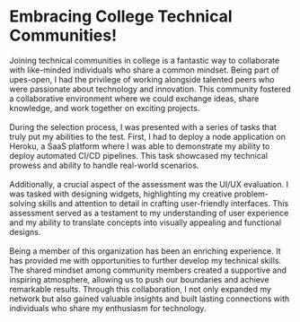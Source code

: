 # Embracing College Technical Communities!

<p style="text-align: justified;">
  Joining technical communities in college is a fantastic way to collaborate with like-minded individuals who share a common mindset. Being part of upes-open, I had the privilege of working alongside talented peers who were passionate about technology and innovation. This community fostered a collaborative environment where we could exchange ideas, share knowledge, and work together on exciting projects.<br>
  <br>
  During the selection process, I was presented with a series of tasks that truly put my abilities to the test. First, I had to deploy a node application on Heroku, a SaaS platform where I was able to demonstrate my ability to deploy automated CI/CD pipelines. This task showcased my technical prowess and ability to handle real-world scenarios.<br>
  <br>
  Additionally, a crucial aspect of the assessment was the UI/UX evaluation. I was tasked with designing widgets, highlighting my creative problem-solving skills and attention to detail in crafting user-friendly interfaces. This assessment served as a testament to my understanding of user experience and my ability to translate concepts into visually appealing and functional designs.<br>
  <br>
  Being a member of this organization has been an enriching experience. It has provided me with opportunities to further develop my technical skills. The shared mindset among community members created a supportive and inspiring atmosphere, allowing us to push our boundaries and achieve remarkable results. Through this collaboration, I not only expanded my network but also gained valuable insights and built lasting connections with individuals who share my enthusiasm for technology.<br>
  <br>
</p>
